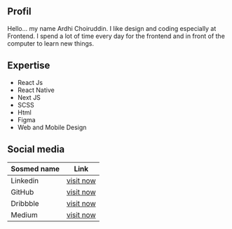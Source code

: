 ## Profil
Hello... my name Ardhi Choiruddin. I like design and coding especially at Frontend. I spend a lot of time every day for the frontend and in front of the computer to learn new things.

## Expertise
* React Js
* React Native
* Next JS
* SCSS
* Html
* Figma
* Web and Mobile Design

## Social media

| Sosmed name | Link |
| ------ | ------ |
| Linkedin | [visit now](https://www.linkedin.com/in/ardhi-choiruddin/) |
| GitHub | [visit now](https://github.com/ardhichoiruddin) |
| Dribbble | [visit now](https://dribbble.com/ardhichoiruddin) |
| Medium | [visit now](https://medium.com/@ardhichoiruddin_60515) |
